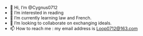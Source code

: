 - 👋 Hi, I’m @Cygnus0712
- 👀 I’m interested in reading
- 🌱 I’m currently learning law and French.
- 💞️ I’m looking to collaborate on exchanging ideals.
- 📫 How to reach me : my email address is Loop0712@163.com

<!---
Cygnus0712/Cygnus0712 is a ✨ special ✨ repository because its `README.md` (this file) appears on your GitHub profile.
You can click the Preview link to take a look at your changes.
--->

